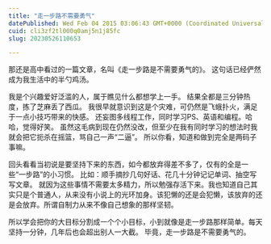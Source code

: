 ```yaml
---
title: "走一步路不需要勇气"
datePublished: Wed Feb 04 2015 03:06:43 GMT+0000 (Coordinated Universal Time)
cuid: cli3zf2tl000q0amj5n1j85fc
slug: 20230526110653

---
```


那还是高中看过的一篇文章，名叫《走一步路是不需要勇气的》。 这句话已经俨然成为我生活中的半勺鸡汤。

我是个兴趣爱好泛滥的人，属于瞧见什么都想学上一手。 结果全都是三分钟热度，拣了芝麻丢了西瓜。 我很早就意识到这是个灾难，可仍然是飞蛾扑火，满足于一点小技巧带来的快感。 还妄图多线程工作，同时学习PS、英语和编程。哈哈，觉得好笑。 虽然这毛病到现在仍然没改，但至少在我有同时学习的想法时我就会把它扼杀在摇篮，骂自己一声“二逼”。 所以你看，知道和做到完全是两码子事嘛。

回头看看当初说是要坚持下来的东西，如今都放弃得差不多了，仅有的全是一些“一步路”的小习惯。 比如：顺手摘抄几句好话、花几十分钟记记单词、抽空写写文章。 就因为这些事情不需要太多精力，所以勉强存活下来。我也知道自己其实只是个普通人，从来没有小说上的光环加身。该犯懒的还是会犯懒，该放弃的还是会放弃。所谓自制力从来不像自己想象的那样坚韧。

所以学会把你的大目标分割成一个个小目标，小到就像是走一步路那样简单。每天坚持一分钟，几年后也会超出别人一大截。 毕竟，走一步路是不需要勇气的。